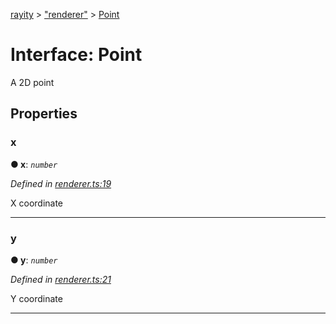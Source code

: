 [rayity](../README.md) > ["renderer"](../modules/_renderer_.md) > [Point](../interfaces/_renderer_.point.md)



# Interface: Point


A 2D point


## Properties
<a id="x"></a>

###  x

**●  x**:  *`number`* 

*Defined in [renderer.ts:19](https://github.com/gribbet/rayity/blob/afedd20/src/renderer.ts#L19)*



X coordinate




___

<a id="y"></a>

###  y

**●  y**:  *`number`* 

*Defined in [renderer.ts:21](https://github.com/gribbet/rayity/blob/afedd20/src/renderer.ts#L21)*



Y coordinate




___



